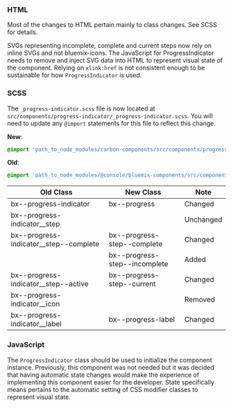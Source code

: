 ### HTML

Most of the changes to HTML pertain mainly to class changes. See SCSS for details.

SVGs representing incomplete, complete and current steps now rely on inline SVGs and not bluemix-icons. The JavaScript for ProgressIndicator needs to remove and inject SVG data into HTML to represent visual state of the component. Relying on `xlink:href` is not consistent enough to be sustainable for how `ProgressIndicator` is used.

### SCSS

The `_progress-indicator.scss` file is now located at `src/components/progress-indicator/_progress-indicator.scss`. You will need to update any `@import` statements for this file to reflect this change.

**New**:

```scss
@import 'path_to_node_modules/carbon-components/src/components/progress-indicator/progress-indicator';
```

**Old**:

```scss
@import 'path_to_node_modules/@console/bluemix-components/src/components/progress-indicator/progress-indicator';
```

| Old Class                                | New Class                     | Note      |
| ---------------------------------------- | ----------------------------- | --------- |
| bx--progress-indicator                   | bx--progress                  | Changed   |
| bx--progress-indicator\_\_step           |                               | Unchanged |
| bx--progress-indicator\_\_step--complete | bx--progress-step--complete   | Changed   |
|                                          | bx--progress-step--incomplete | Added     |
| bx--progress-indicator\_\_step--active   | bx--progress-step--current    | Changed   |
| bx--progress-indicator\_\_icon           |                               | Removed   |
| bx--progress-indicator\_\_label          | bx--progress-label            | Changed   |

### JavaScript

The `ProgressIndicator` class should be used to initialize the component instance.
Previously, this component was not needed but it was decided that having automatic state changes would make the experience of implementing this component easier for the developer.
State specifically means pertains to the automatic setting of CSS modifier classes to represent visual state.
